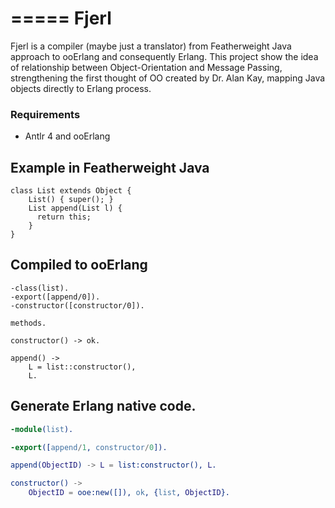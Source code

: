 =====
Fjerl
=====

Fjerl is a compiler (maybe just a translator) from Featherweight Java approach to ooErlang and consequently Erlang. This project show the idea of relationship between Object-Orientation and Message Passing, strengthening the first thought of OO created by Dr. Alan Kay, mapping Java objects directly to Erlang process.

### Requirements
* Antlr 4 and ooErlang

Example in Featherweight Java 
-------------
```fjava
class List extends Object {
    List() { super(); }
    List append(List l) {
      return this;
    }
}
```
Compiled to ooErlang
-------------
```ooerlang
-class(list).
-export([append/0]).
-constructor([constructor/0]).

methods.

constructor() -> ok.

append() ->
    L = list::constructor(),
    L.
```
Generate Erlang native code.
-------------
```erlang
-module(list).

-export([append/1, constructor/0]).

append(ObjectID) -> L = list:constructor(), L.

constructor() ->
    ObjectID = ooe:new([]), ok, {list, ObjectID}.
```
